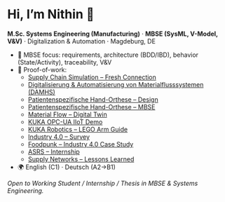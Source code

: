 # Hi, I’m Nithin 👋

**M.Sc. Systems Engineering (Manufacturing)** · **MBSE (SysML, V-Model, V&V)** · Digitalization & Automation · Magdeburg, DE

- 🔬 MBSE focus: requirements, architecture (BDD/IBD), behavior (State/Activity), traceability, V&V
- 🧪 Proof-of-work:
  - [Supply Chain Simulation – Fresh Connection](https://github.com/nithinkanikyaswamy96-u/supply-chain-simulation)
  - [Digitalisierung & Automatisierung von Materialflusssystemen (DAMHS)](https://github.com/nithinkanikyaswamy96-u/damhs-automated-handling)
  - [Patientenspezifische Hand-Orthese – Design](https://github.com/nithinkanikyaswamy96-u/hand-orthosis-design)
  - [Patientenspezifische Hand-Orthese – MBSE](https://github.com/nithinkanikyaswamy96-u/hand-orthosis-mbse)
  - [Material Flow – Digital Twin](https://github.com/nithinkanikyaswamy96-u/material-flow-digital-twin)
  - [KUKA OPC-UA IIoT Demo](https://github.com/nithinkanikyaswamy96-u/kuka-opcua-iiot-demo)
  - [KUKA Robotics – LEGO Arm Guide](https://github.com/nithinkanikyaswamy96-u/kuka-lego-guide)
  - [Industry 4.0 – Survey](https://github.com/nithinkanikyaswamy96-u/industry4.0-survey)
  - [Foodpunk – Industry 4.0 Case Study](https://github.com/nithinkanikyaswamy96-u/foodpunk-business-model)
  - [ASRS – Internship](https://github.com/nithinkanikyaswamy96-u/asrs-internship)
  - [Supply Networks – Lessons Learned](https://github.com/nithinkanikyaswamy96-u/supply-networks-report)
- 🌍 English (C1) · Deutsch (A2→B1)

*Open to Working Student / Internship / Thesis in MBSE & Systems Engineering.*
